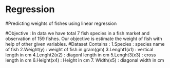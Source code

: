# Regression
#Predicting weights of fishes using linear regression

#Objective : 
In data we have total 7 fish species in a fish market and observation of 159 fishes.
Our objective is estimate the weight of fish with help of other  given variables.
#Dataset Contains : 
1.Species : species name of fish
2.Weight(y) : weight of fish in gram(gm)
3.Lenght1(x1) : vertical length in cm
4.Lenght2(x2) : diagonl length in cm
5.Lenght3(x3) : cross length in cm
6.Height(x4) : Height in cm
7. Width(x5) : diagonal width in cm

